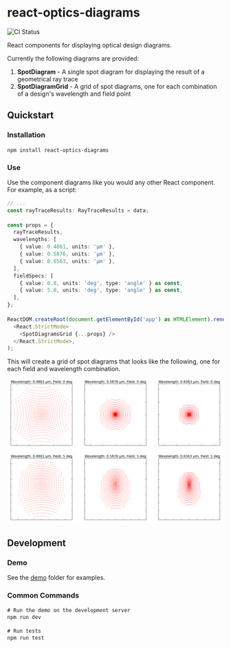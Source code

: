 # react-optics-diagrams

![CI Status](https://github.com/cheminfo/react-optics-diagrams/actions/workflows/nodejs-ts.yml/badge.svg)

React components for displaying optical design diagrams.

Currently the following diagrams are provided:

1. **SpotDiagram** - A single spot diagram for displaying the result of a geometrical ray trace
2. **SpotDiagramGrid** - A grid of spot diagrams, one for each combination of a design's wavelength and field point

## Quickstart

### Installation

```console
npm install react-optics-diagrams
```

### Use

Use the component diagrams like you would any other React component. For example, as a script:

```typescript
// ...
const rayTraceResults: RayTraceResults = data;

const props = {
  rayTraceResults,
  wavelengths: [
    { value: 0.4861, units: 'µm' },
    { value: 0.5876, units: 'µm' },
    { value: 0.6563, units: 'µm' },
  ],
  fieldSpecs: [
    { value: 0.0, units: 'deg', type: 'angle' } as const,
    { value: 5.0, units: 'deg', type: 'angle' } as const,
  ],
};

ReactDOM.createRoot(document.getElementById('app') as HTMLElement).render(
  <React.StrictMode>
    <SpotDiagramsGrid {...props} />
  </React.StrictMode>,
);
```

This will create a grid of spot diagrams that looks like the following, one for each field and wavelength combination.

![A grid of spot diagrams, one for each field and wavelength combination.](/images/spot-diagrams-grid.png)

## Development

### Demo

See the [demo](demo/) folder for examples.

### Common Commands

```console
# Run the demo on the development server
npm run dev

# Run tests
npm run test
```
